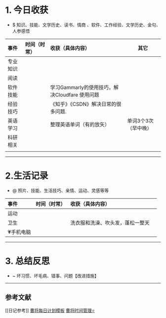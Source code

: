 # 1. 今日收获

- $ 知识、技能、文学历史、读书、情商 、软件、工作经验、文学历史、金句、人参感悟

| 事件   | 时间（时常） | 收获（具体内容）                         | 其它          |
| :--- | :----- | :------------------------------- | ----------- |
| 专业知识 |        |                                  |             |
| 阅读   |        |                                  |             |
| 软件技能 |        | 学习Gammarly的使用技巧，解决Cloudfare 使用问题 |             |
| 经验技巧 |        | 《知乎》《CSDN》解决日常的很多问题.             |             |
| 英语学习 |        | 整理英语单词（有的放矢）                     | 单词3个3次（早中晚） |
| 科研相关 |        |                                  |             |
|      |        |                                  |             |

---
# 2.生活记录
- @  照片、技能、生活技巧、亲情、运动、灵感等等

| 事件     | 时间（时常） | 收获（具体内容）         |     |
| :----- | :----- | :--------------- | --- |
| 运动     |        |                  |     |
| 卫生     | <br>   | 洗衣服和洗澡、吹头发，蓬松一整天 |     |
| 💗手机电脑 |        |                  |     |

---
# 3. 总结反思

- ~ 坏习惯、坏毛病、错事、问题【改进措施】





---

## 参考文献

[[日记参考]]
[曹将每日计划模板](https://mp.weixin.qq.com/s/8LYri0lvPV5Y8snHqvpJ5g)
[曹将时间管理⭐](https://mp.weixin.qq.com/s/Z8l7B5iOoCGtjP_KvMjMxA)



